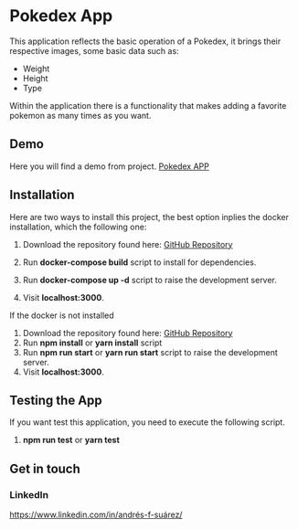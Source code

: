 # Pokedex App

This application reflects the basic operation of a Pokedex, it brings their respective images, some basic data such as:

- Weight
- Height
- Type

Within the application there is a functionality that makes adding a favorite pokemon as many times as you want.

## Demo

Here you will find a demo from project. [Pokedex APP](https://pokedex-o2gwz3z23-suaferoantjk.vercel.app)

## Installation

Here are two ways to install this project, the best option inplies the docker installation, which the following one:

1.  Download the repository found here: [GitHub Repository](https://github.com/SuaferoanTJK/Pokedex)

2.  Run **docker-compose build** script to install for dependencies.
3.  Run **docker-compose up -d** script to raise the development server.
4.  Visit **localhost:3000**.

If the docker is not installed

1.  Download the repository found here: [GitHub Repository](https://github.com/SuaferoanTJK/Pokedex)
2.  Run **npm install** or **yarn install** script
3.  Run **npm run start** or **yarn run start** script to raise the development server.
4.  Visit **localhost:3000**.

## Testing the App

If you want test this application, you need to execute the following script.

1. **npm run test** or **yarn test**

## Get in touch

### LinkedIn
https://www.linkedin.com/in/andrés-f-suárez/
